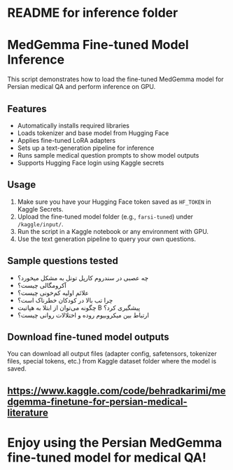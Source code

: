 # README for inference folder

# MedGemma Fine-tuned Model Inference

This script demonstrates how to load the fine-tuned MedGemma model for Persian medical QA and perform inference on GPU.

## Features
- Automatically installs required libraries
- Loads tokenizer and base model from Hugging Face
- Applies fine-tuned LoRA adapters
- Sets up a text-generation pipeline for inference
- Runs sample medical question prompts to show model outputs
- Supports Hugging Face login using Kaggle secrets

## Usage
1. Make sure you have your Hugging Face token saved as `HF_TOKEN` in Kaggle Secrets.
2. Upload the fine-tuned model folder (e.g., `farsi-tuned`) under `/kaggle/input/`.
3. Run the script in a Kaggle notebook or any environment with GPU.
4. Use the text generation pipeline to query your own questions.

## Sample questions tested
- چه عصبی در سندروم کارپل تونل به مشکل میخورد؟
- آکرومگالی چیست؟
- علائم اولیه کم‌خونی چیست؟
- چرا تب بالا در کودکان خطرناک است؟
- چگونه می‌توان از ابتلا به هپاتیت B پیشگیری کرد؟
- ارتباط بین میکروبیوم روده و اختلالات روانی چیست؟


## Download fine-tuned model outputs
You can download all output files (adapter config, safetensors, tokenizer files, special tokens, etc.) from Kaggle dataset folder where the model is saved.

https://www.kaggle.com/code/behradkarimi/medgemma-finetune-for-persian-medical-literature
---

# Enjoy using the Persian MedGemma fine-tuned model for medical QA!
